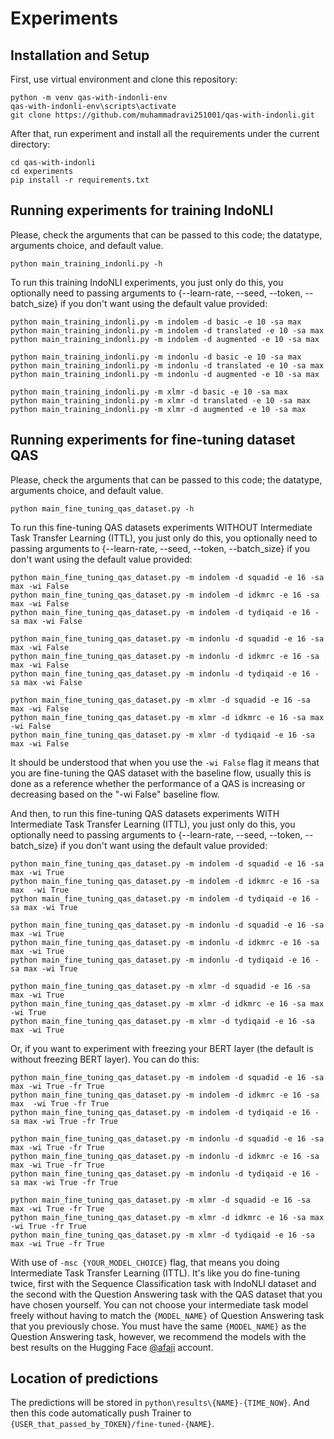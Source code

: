 # Experiments

## Installation and Setup

First, use virtual environment and clone this repository:
```
python -m venv qas-with-indonli-env
qas-with-indonli-env\scripts\activate
git clone https://github.com/muhammadravi251001/qas-with-indonli.git
```

After that, run experiment and install all the requirements under the current directory:
```
cd qas-with-indonli
cd experiments
pip install -r requirements.txt
```

## Running experiments for training IndoNLI

Please, check the arguments that can be passed to this code; the datatype, arguments choice, and default value.
```
python main_training_indonli.py -h
```

To run this training IndoNLI experiments, you just only do this, you optionally need to passing arguments to {--learn-rate, --seed, --token, --batch_size} if you don't want using the default value provided:
```
python main_training_indonli.py -m indolem -d basic -e 10 -sa max
python main_training_indonli.py -m indolem -d translated -e 10 -sa max
python main_training_indonli.py -m indolem -d augmented -e 10 -sa max

python main_training_indonli.py -m indonlu -d basic -e 10 -sa max
python main_training_indonli.py -m indonlu -d translated -e 10 -sa max
python main_training_indonli.py -m indonlu -d augmented -e 10 -sa max

python main_training_indonli.py -m xlmr -d basic -e 10 -sa max
python main_training_indonli.py -m xlmr -d translated -e 10 -sa max
python main_training_indonli.py -m xlmr -d augmented -e 10 -sa max
```

## Running experiments for fine-tuning dataset QAS

Please, check the arguments that can be passed to this code; the datatype, arguments choice, and default value.
```
python main_fine_tuning_qas_dataset.py -h
```

To run this fine-tuning QAS datasets experiments WITHOUT Intermediate Task Transfer Learning (ITTL), you just only do this, you optionally need to passing arguments to {--learn-rate, --seed, --token, --batch_size} if you don't want using the default value provided:
```
python main_fine_tuning_qas_dataset.py -m indolem -d squadid -e 16 -sa max -wi False
python main_fine_tuning_qas_dataset.py -m indolem -d idkmrc -e 16 -sa max -wi False
python main_fine_tuning_qas_dataset.py -m indolem -d tydiqaid -e 16 -sa max -wi False

python main_fine_tuning_qas_dataset.py -m indonlu -d squadid -e 16 -sa max -wi False
python main_fine_tuning_qas_dataset.py -m indonlu -d idkmrc -e 16 -sa max -wi False
python main_fine_tuning_qas_dataset.py -m indonlu -d tydiqaid -e 16 -sa max -wi False

python main_fine_tuning_qas_dataset.py -m xlmr -d squadid -e 16 -sa max -wi False
python main_fine_tuning_qas_dataset.py -m xlmr -d idkmrc -e 16 -sa max -wi False
python main_fine_tuning_qas_dataset.py -m xlmr -d tydiqaid -e 16 -sa max -wi False
```

It should be understood that when you use the `-wi False` flag it means that you are fine-tuning the QAS dataset with the baseline flow, usually this is done as a reference whether the performance of a QAS is increasing or decreasing based on the "-wi False" baseline flow.

And then, to run this fine-tuning QAS datasets experiments WITH Intermediate Task Transfer Learning (ITTL), you just only do this, you optionally need to passing arguments to {--learn-rate, --seed, --token, --batch_size} if you don't want using the default value provided:
```
python main_fine_tuning_qas_dataset.py -m indolem -d squadid -e 16 -sa max -wi True
python main_fine_tuning_qas_dataset.py -m indolem -d idkmrc -e 16 -sa max  -wi True
python main_fine_tuning_qas_dataset.py -m indolem -d tydiqaid -e 16 -sa max -wi True

python main_fine_tuning_qas_dataset.py -m indonlu -d squadid -e 16 -sa max -wi True
python main_fine_tuning_qas_dataset.py -m indonlu -d idkmrc -e 16 -sa max -wi True
python main_fine_tuning_qas_dataset.py -m indonlu -d tydiqaid -e 16 -sa max -wi True

python main_fine_tuning_qas_dataset.py -m xlmr -d squadid -e 16 -sa max -wi True
python main_fine_tuning_qas_dataset.py -m xlmr -d idkmrc -e 16 -sa max -wi True
python main_fine_tuning_qas_dataset.py -m xlmr -d tydiqaid -e 16 -sa max -wi True
```

Or, if you want to experiment with freezing your BERT layer (the default is without freezing BERT layer). You can do this:
```
python main_fine_tuning_qas_dataset.py -m indolem -d squadid -e 16 -sa max -wi True -fr True
python main_fine_tuning_qas_dataset.py -m indolem -d idkmrc -e 16 -sa max  -wi True -fr True
python main_fine_tuning_qas_dataset.py -m indolem -d tydiqaid -e 16 -sa max -wi True -fr True

python main_fine_tuning_qas_dataset.py -m indonlu -d squadid -e 16 -sa max -wi True -fr True
python main_fine_tuning_qas_dataset.py -m indonlu -d idkmrc -e 16 -sa max -wi True -fr True
python main_fine_tuning_qas_dataset.py -m indonlu -d tydiqaid -e 16 -sa max -wi True -fr True

python main_fine_tuning_qas_dataset.py -m xlmr -d squadid -e 16 -sa max -wi True -fr True
python main_fine_tuning_qas_dataset.py -m xlmr -d idkmrc -e 16 -sa max -wi True -fr True
python main_fine_tuning_qas_dataset.py -m xlmr -d tydiqaid -e 16 -sa max -wi True -fr True
```

With use of `-msc {YOUR_MODEL_CHOICE}` flag, that means you doing Intermediate Task Transfer Learning (ITTL). It's like you do fine-tuning twice, first with the Sequence Classification task with IndoNLI dataset and the second with the Question Answering task with the QAS dataset that you have chosen yourself. You can not choose your intermediate task model freely without having to match the `{MODEL_NAME}` of Question Answering task that you previously chose. You must have the same `{MODEL_NAME}` as the Question Answering task, however, we recommend the models with the best results on the Hugging Face [@afaji](https://huggingface.co/afaji) account.

## Location of predictions

The predictions will be stored in `python\results\{NAME}-{TIME_NOW}`. And then this code automatically push Trainer to `{USER_that_passed_by_TOKEN}/fine-tuned-{NAME}`.
